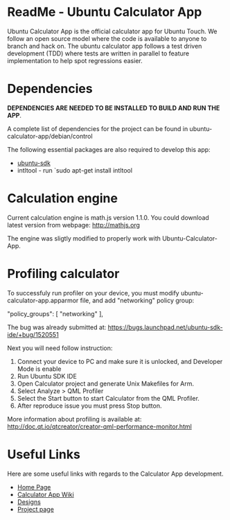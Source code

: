ReadMe - Ubuntu Calculator App
===========================
Ubuntu Calculator App is the official calculator app for Ubuntu Touch. We follow an open
source model where the code is available to anyone to branch and hack on. The
ubuntu calculator app follows a test driven development (TDD) where tests are
written in parallel to feature implementation to help spot regressions easier.

Dependencies
============
**DEPENDENCIES ARE NEEDED TO BE INSTALLED TO BUILD AND RUN THE APP**.

A complete list of dependencies for the project can be found in ubuntu-calculator-app/debian/control

The following essential packages are also required to develop this app:
* [ubuntu-sdk](http://developer.ubuntu.com/start)
* intltool   - run  `sudo apt-get install intltool

Calculation engine
==================

Current calculation engine is math.js version 1.1.0. 
You could download latest version from webpage:
    http://mathjs.org

The engine was sligtly modified to properly work with Ubuntu-Calculator-App.

Profiling calculator
====================

To successfuly run profiler on your device, you must modify ubuntu-calculator-app.apparmor file,
and add "networking" policy group:

 "policy_groups": [
    "networking"
 ],

The bug was already submitted at:
https://bugs.launchpad.net/ubuntu-sdk-ide/+bug/1520551

Next you will need follow instruction:

 1. Connect your device to PC and make sure it is unlocked, and Developer Mode is enable
 2. Run Ubuntu SDK IDE
 3. Open Calculator project and generate Unix Makefiles for Arm.
 4. Select Analyze > QML Profiler 
 5. Select the Start button to start Calculator from the QML Profiler.
 6. After reproduce issue you must press Stop button.

More information about profiling is available at:
http://doc.qt.io/qtcreator/creator-qml-performance-monitor.html

Useful Links
============
Here are some useful links with regards to the Calculator App development.

* [Home Page](https://developer.ubuntu.com/en/community/core-apps/calculator/)
* [Calculator App Wiki](https://wiki.ubuntu.com/Touch/CoreApps/Calculator)
* [Designs](https://developer.ubuntu.com/en/community/core-apps/calculator/#design)
* [Project page](https://launchpad.net/ubuntu-calculator-app) 
